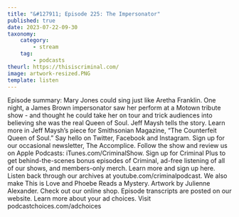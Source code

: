 ```yaml
---
title: "&#127911; Episode 225: The Impersonator"
published: true
date: 2023-07-22-09-30
taxonomy:
    category:
        - stream
    tag:
        - podcasts
theurl: https://thisiscriminal.com/
image: artwork-resized.PNG
template: listen
---
```


Episode summary: Mary Jones could sing just like Aretha Franklin. One night, a James Brown impersonator saw her perform at a Motown tribute show - and thought he could take her on tour and trick audiences into believing she was the real Queen of Soul. Jeff Maysh tells the story. Learn more in Jeff Maysh&rsquo;s piece for Smithsonian Magazine, &ldquo;The Counterfeit Queen of Soul.&rdquo; Say hello on Twitter, Facebook and Instagram. Sign up for our occasional newsletter, The Accomplice. Follow the show and review us on Apple Podcasts: iTunes.com/CriminalShow. Sign up for Criminal Plus to get behind-the-scenes bonus episodes of Criminal, ad-free listening of all of our shows, and members-only merch. Learn more and sign up here. Listen back through our archives at youtube.com/criminalpodcast. We also make This is Love and Phoebe Reads a Mystery. Artwork by Julienne Alexander. Check out our online shop. Episode transcripts are posted on our website. Learn more about your ad choices. Visit podcastchoices.com/adchoices
